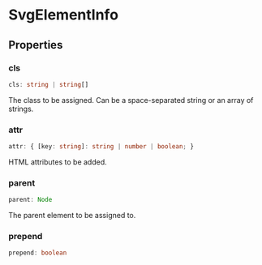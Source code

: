 <!--
 * @Author: haifeng.lu haifeng.lu@ly.com
 * @Date: 2022-12-21 10:47:08
 * @LastEditors: haifeng.lu
 * @LastEditTime: 2022-12-21 10:47:10
 * @Description: 
-->
# SvgElementInfo

## Properties

### cls

```ts
cls: string | string[]
```

The class to be assigned. Can be a space-separated string or an array of strings.

### attr

```ts
attr: { [key: string]: string | number | boolean; }
```

HTML attributes to be added.

### parent

```ts
parent: Node
```

The parent element to be assigned to.

### prepend

```ts
prepend: boolean
```

